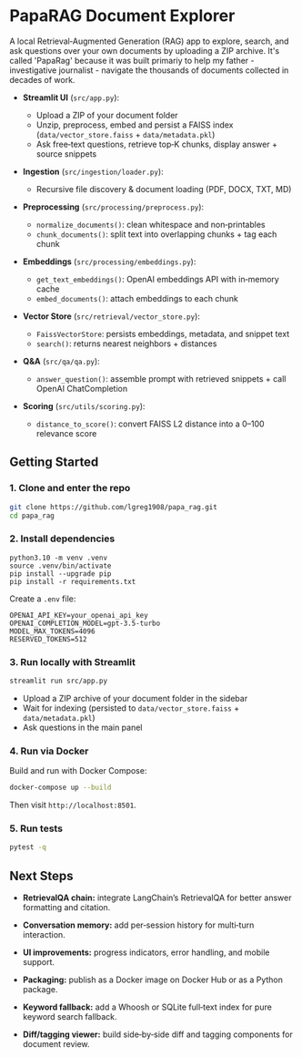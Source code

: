 # PapaRAG Document Explorer

A local Retrieval‑Augmented Generation (RAG) app to explore, search, and ask questions over your own documents by uploading a ZIP archive.
It's called 'PapaRag' because it was built primariy to help my father - investigative journalist - navigate the thousands of documents collected in decades of work.

- **Streamlit UI** (`src/app.py`):  
  - Upload a ZIP of your document folder  
  - Unzip, preprocess, embed and persist a FAISS index (`data/vector_store.faiss` + `data/metadata.pkl`)  
  - Ask free‑text questions, retrieve top‑K chunks, display answer + source snippets  

- **Ingestion** (`src/ingestion/loader.py`):  
  - Recursive file discovery & document loading (PDF, DOCX, TXT, MD)  

- **Preprocessing** (`src/processing/preprocess.py`):  
  - `normalize_documents()`: clean whitespace and non‑printables  
  - `chunk_documents()`: split text into overlapping chunks + tag each chunk  

- **Embeddings** (`src/processing/embeddings.py`):  
  - `get_text_embeddings()`: OpenAI embeddings API with in‑memory cache  
  - `embed_documents()`: attach embeddings to each chunk  

- **Vector Store** (`src/retrieval/vector_store.py`):  
  - `FaissVectorStore`: persists embeddings, metadata, and snippet text  
  - `search()`: returns nearest neighbors + distances  

- **Q&A** (`src/qa/qa.py`):  
  - `answer_question()`: assemble prompt with retrieved snippets + call OpenAI ChatCompletion  

- **Scoring** (`src/utils/scoring.py`):  
  - `distance_to_score()`: convert FAISS L2 distance into a 0–100 relevance score  

## Getting Started

### 1. Clone and enter the repo
```bash
git clone https://github.com/lgreg1908/papa_rag.git
cd papa_rag
```

### 2. Install dependencies
```
python3.10 -m venv .venv
source .venv/bin/activate
pip install --upgrade pip
pip install -r requirements.txt
```

Create a `.env` file:

```dotenv
OPENAI_API_KEY=your_openai_api_key
OPENAI_COMPLETION_MODEL=gpt-3.5-turbo
MODEL_MAX_TOKENS=4096
RESERVED_TOKENS=512
```

### 3. Run locally with Streamlit
```bash
streamlit run src/app.py
```

- Upload a ZIP archive of your document folder in the sidebar
- Wait for indexing (persisted to `data/vector_store.faiss` + `data/metadata.pkl`)
- Ask questions in the main panel

### 4. Run via Docker
Build and run with Docker Compose:

```bash
docker-compose up --build
```

Then visit `http://localhost:8501`.

### 5. Run tests
```bash
pytest -q
```

## Next Steps
- **RetrievalQA chain:** integrate LangChain’s RetrievalQA for better answer formatting and citation.

- **Conversation memory:** add per‑session history for multi‑turn interaction.

- **UI improvements:** progress indicators, error handling, and mobile support.

- **Packaging:** publish as a Docker image on Docker Hub or as a Python package.

- **Keyword fallback:** add a Whoosh or SQLite full‑text index for pure keyword search fallback.

- **Diff/tagging viewer:** build side‑by‑side diff and tagging components for document review.
